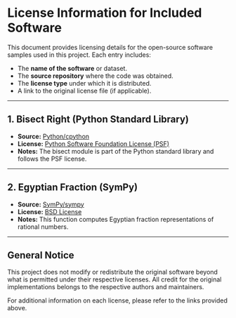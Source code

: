 # License Information for Included Software

This document provides licensing details for the open-source software samples used in this project. Each entry includes:
- The **name of the software** or dataset.
- The **source repository** where the code was obtained.
- The **license type** under which it is distributed.
- A link to the original license file (if applicable).

---

## **1. Bisect Right (Python Standard Library)**
- **Source:** [Python/cpython](https://github.com/python/cpython)
- **License:** [Python Software Foundation License (PSF)](https://github.com/python/cpython/blob/main/LICENSE)
- **Notes:** The bisect module is part of the Python standard library and follows the PSF license.

---

## **2. Egyptian Fraction (SymPy)**
- **Source:** [SymPy/sympy](https://github.com/sympy/sympy/)
- **License:** [BSD License](https://github.com/sympy/sympy/blob/master/LICENSE)
- **Notes:** This function computes Egyptian fraction representations of rational numbers.

---

## **General Notice**
This project does not modify or redistribute the original software beyond what is permitted under their respective licenses. All credit for the original implementations belongs to the respective authors and maintainers.

For additional information on each license, please refer to the links provided above.